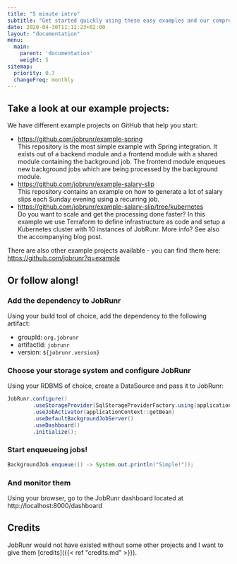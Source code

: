 ```yaml
---
title: "5 minute intro"
subtitle: "Get started quickly using these easy examples and our comprehensive documentation!"
date: 2020-04-30T11:12:23+02:00
layout: "documentation"
menu: 
  main: 
    parent: 'documentation'
    weight: 5
sitemap:
  priority: 0.7
  changeFreq: monthly
---
```


## Take a look at our example projects:
We have different example projects on GitHub that help you start:

- https://github.com/jobrunr/example-spring<br>
This repository is the most simple example with Spring integration. It exists out of a backend module and a frontend module with a shared module containing the background job. The frontend module enqueues new background jobs which are being processed by the background module.
- https://github.com/jobrunr/example-salary-slip<br>
This repository contains an example on how to generate a lot of salary slips each Sunday evening using a recurring job.
- https://github.com/jobrunr/example-salary-slip/tree/kubernetes<br>
Do you want to scale and get the processing done faster? In this example we use Terraform to define infrastructure as code and setup a Kubernetes cluster with 10 instances of JobRunr. More info? See also the accompanying blog post.

There are also other example projects available - you can find them here: https://github.com/jobrunr?q=example

## Or follow along!
### Add the dependency to JobRunr
Using your build tool of choice, add the dependency to the following artifact:
- groupId: `org.jobrunr`
- artifactId: `jobrunr`
- version: `${jobrunr.version}`

### Choose your storage system and configure JobRunr
Using your RDBMS of choice, create a DataSource and pass it to JobRunr:

```java
JobRunr.configure()
        .useStorageProvider(SqlStorageProviderFactory.using(applicationContext.getBean(DataSource.class )))
        .useJobActivator(applicationContext::getBean)
        .useDefaultBackgroundJobServer()
        .useDashboard()
        .initialize();
```

### Start enqueueing jobs!
```java
BackgroundJob.enqueue(() -> System.out.println("Simple!"));
```

### And monitor them
Using your browser, go to the JobRunr dashboard located at http://localhost:8000/dashboard

## Credits
JobRunr would not have existed without some other projects and I want to give them [credits]({{< ref "credits.md" >}}).